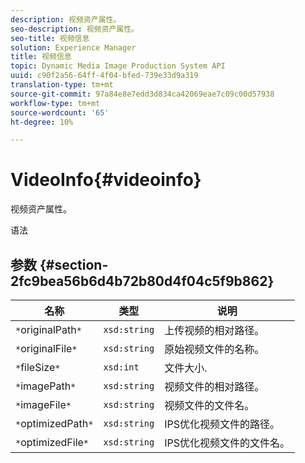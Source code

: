 ```yaml
---
description: 视频资产属性。
seo-description: 视频资产属性。
seo-title: 视频信息
solution: Experience Manager
title: 视频信息
topic: Dynamic Media Image Production System API
uuid: c90f2a56-64ff-4f04-bfed-739e33d9a319
translation-type: tm+mt
source-git-commit: 97a84e8e7edd3d834ca42069eae7c09c00d57938
workflow-type: tm+mt
source-wordcount: '65'
ht-degree: 10%

---
```



# VideoInfo{#videoinfo}

视频资产属性。

语法

## 参数 {#section-2fc9bea56b6d4b72b80d4f04c5f9b862}

| 名称 | 类型 | 说明 |
|---|---|---|
| `*`originalPath`*` | `xsd:string` | 上传视频的相对路径。 |
| `*`originalFile`*` | `xsd:string` | 原始视频文件的名称。 |
| `*`fileSize`*` | `xsd:int` | 文件大小. |
| `*`imagePath`*` | `xsd:string` | 视频文件的相对路径。 |
| `*`imageFile`*` | `xsd:string` | 视频文件的文件名。 |
| `*`optimizedPath`*` | `xsd:string` | IPS优化视频文件的路径。 |
| `*`optimizedFile`*` | `xsd:string` | IPS优化视频文件的文件名。 |

